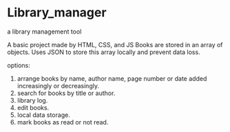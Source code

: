 # Library_manager
a library management tool

A basic project made by HTML, CSS, and JS
Books are stored in an array of objects. Uses JSON to store this array locally and prevent data loss.

options:
1. arrange books by name, author name, page number or date added increasingly or decreasingly.
2. search for books by title or author.
3. library log.
4. edit books.
5. local data storage.
6. mark books as read or not read.
